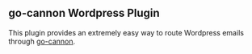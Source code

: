 ## go-cannon Wordpress Plugin

This plugin provides an extremely easy way to route Wordpress emails through [go-cannon](https://github.com/nathan-osman/go-cannon).
